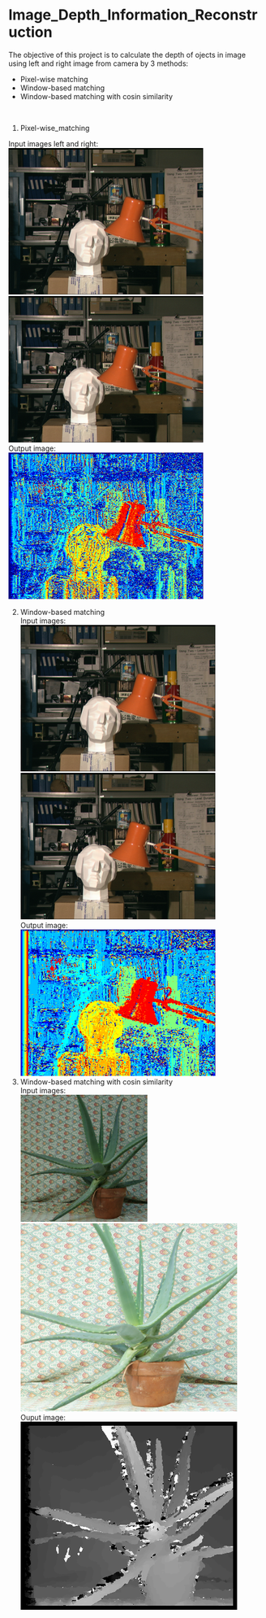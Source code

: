# Image_Depth_Information_Reconstruction

The objective of this project is to calculate the depth of ojects in image using left and right image from camera by 3 methods:
- Pixel-wise matching
- Window-based matching
- Window-based matching with cosin similarity
<br />

1. Pixel-wise_matching <br />

Input images left and right: <br />
<img src ="tsukuba/left.png">  <img src ="tsukuba/right.png"><br />
Output image: <br />
<img src="pixel_wise.png"> <br />

2. Window-based matching <br />
Input images: <br />
<img src ="tsukuba/left.png">  <img src ="tsukuba/right.png"> <br />
Output image: <br />
<img src ="window_based.png"> <br />
4. Window-based matching with cosin similarity <br />
Input images: <br />
<img src ="Aloe/Aloe_left_1.png" width="250" height="250"> <img src ="Aloe/Aloe_right_2.png"> <br />
Ouput image: <br />
<img src ="Aloe/Disparity_map_corr.png"> <br />
